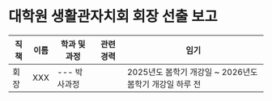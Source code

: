 대학원 생활관자치회 회장 선출 보고
===

| 직책 | 이름 | 학과 및 과정 | 관련 경력 | 임기 |
|---|---|---|---|---|
| 회장 | XXX | --- 박사과정 | | 2025년도 봄학기 개강일 ~ 2026년도 봄학기 개강일 하루 전 |
